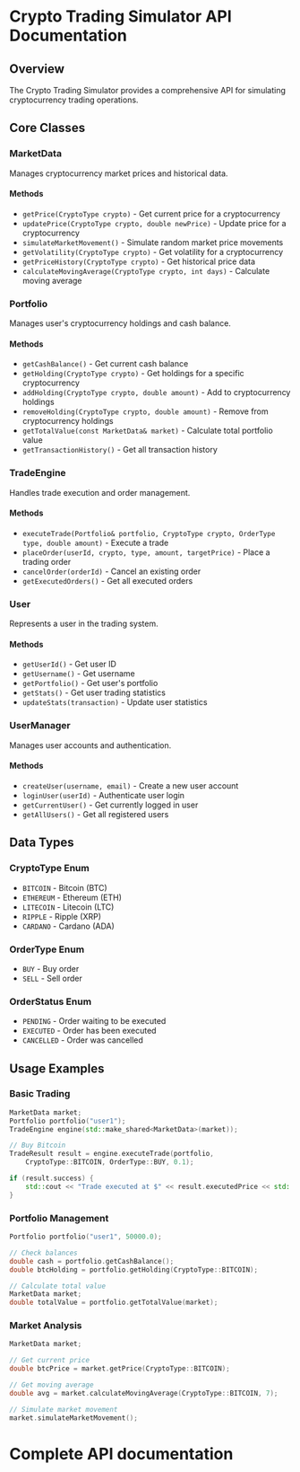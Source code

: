 # Crypto Trading Simulator API Documentation

## Overview
The Crypto Trading Simulator provides a comprehensive API for simulating cryptocurrency trading operations.

## Core Classes

### MarketData
Manages cryptocurrency market prices and historical data.

#### Methods
- `getPrice(CryptoType crypto)` - Get current price for a cryptocurrency
- `updatePrice(CryptoType crypto, double newPrice)` - Update price for a cryptocurrency
- `simulateMarketMovement()` - Simulate random market price movements
- `getVolatility(CryptoType crypto)` - Get volatility for a cryptocurrency
- `getPriceHistory(CryptoType crypto)` - Get historical price data
- `calculateMovingAverage(CryptoType crypto, int days)` - Calculate moving average

### Portfolio
Manages user's cryptocurrency holdings and cash balance.

#### Methods
- `getCashBalance()` - Get current cash balance
- `getHolding(CryptoType crypto)` - Get holdings for a specific cryptocurrency
- `addHolding(CryptoType crypto, double amount)` - Add to cryptocurrency holdings
- `removeHolding(CryptoType crypto, double amount)` - Remove from cryptocurrency holdings
- `getTotalValue(const MarketData& market)` - Calculate total portfolio value
- `getTransactionHistory()` - Get all transaction history

### TradeEngine
Handles trade execution and order management.

#### Methods
- `executeTrade(Portfolio& portfolio, CryptoType crypto, OrderType type, double amount)` - Execute a trade
- `placeOrder(userId, crypto, type, amount, targetPrice)` - Place a trading order
- `cancelOrder(orderId)` - Cancel an existing order
- `getExecutedOrders()` - Get all executed orders

### User
Represents a user in the trading system.

#### Methods
- `getUserId()` - Get user ID
- `getUsername()` - Get username
- `getPortfolio()` - Get user's portfolio
- `getStats()` - Get user trading statistics
- `updateStats(transaction)` - Update user statistics

### UserManager
Manages user accounts and authentication.

#### Methods
- `createUser(username, email)` - Create a new user account
- `loginUser(userId)` - Authenticate user login
- `getCurrentUser()` - Get currently logged in user
- `getAllUsers()` - Get all registered users

## Data Types

### CryptoType Enum
- `BITCOIN` - Bitcoin (BTC)
- `ETHEREUM` - Ethereum (ETH)
- `LITECOIN` - Litecoin (LTC)
- `RIPPLE` - Ripple (XRP)
- `CARDANO` - Cardano (ADA)

### OrderType Enum
- `BUY` - Buy order
- `SELL` - Sell order

### OrderStatus Enum
- `PENDING` - Order waiting to be executed
- `EXECUTED` - Order has been executed
- `CANCELLED` - Order was cancelled

## Usage Examples

### Basic Trading
```cpp
MarketData market;
Portfolio portfolio("user1");
TradeEngine engine(std::make_shared<MarketData>(market));

// Buy Bitcoin
TradeResult result = engine.executeTrade(portfolio, 
    CryptoType::BITCOIN, OrderType::BUY, 0.1);

if (result.success) {
    std::cout << "Trade executed at $" << result.executedPrice << std::endl;
}
```

### Portfolio Management
```cpp
Portfolio portfolio("user1", 50000.0);

// Check balances
double cash = portfolio.getCashBalance();
double btcHolding = portfolio.getHolding(CryptoType::BITCOIN);

// Calculate total value
MarketData market;
double totalValue = portfolio.getTotalValue(market);
```

### Market Analysis
```cpp
MarketData market;

// Get current price
double btcPrice = market.getPrice(CryptoType::BITCOIN);

// Get moving average
double avg = market.calculateMovingAverage(CryptoType::BITCOIN, 7);

// Simulate market movement
market.simulateMarketMovement();
```

# Complete API documentation
